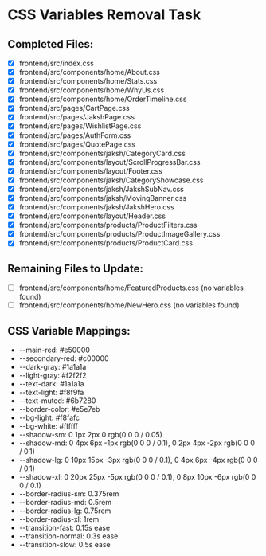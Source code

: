 # CSS Variables Removal Task

## Completed Files:
- [x] frontend/src/index.css
- [x] frontend/src/components/home/About.css
- [x] frontend/src/components/home/Stats.css
- [x] frontend/src/components/home/WhyUs.css
- [x] frontend/src/components/home/OrderTimeline.css
- [x] frontend/src/pages/CartPage.css
- [x] frontend/src/pages/JakshPage.css
- [x] frontend/src/pages/WishlistPage.css
- [x] frontend/src/pages/AuthForm.css
- [x] frontend/src/pages/QuotePage.css
- [x] frontend/src/components/jaksh/CategoryCard.css
- [x] frontend/src/components/layout/ScrollProgressBar.css
- [x] frontend/src/components/layout/Footer.css
- [x] frontend/src/components/jaksh/CategoryShowcase.css
- [x] frontend/src/components/jaksh/JakshSubNav.css
- [x] frontend/src/components/jaksh/MovingBanner.css
- [x] frontend/src/components/jaksh/JakshHero.css
- [x] frontend/src/components/layout/Header.css
- [x] frontend/src/components/products/ProductFilters.css
- [x] frontend/src/components/products/ProductImageGallery.css
- [x] frontend/src/components/products/ProductCard.css

## Remaining Files to Update:
- [ ] frontend/src/components/home/FeaturedProducts.css (no variables found)
- [ ] frontend/src/components/home/NewHero.css (no variables found)

## CSS Variable Mappings:
- --main-red: #e50000
- --secondary-red: #c00000
- --dark-gray: #1a1a1a
- --light-gray: #f2f2f2
- --text-dark: #1a1a1a
- --text-light: #f8f9fa
- --text-muted: #6b7280
- --border-color: #e5e7eb
- --bg-light: #f8fafc
- --bg-white: #ffffff
- --shadow-sm: 0 1px 2px 0 rgb(0 0 0 / 0.05)
- --shadow-md: 0 4px 6px -1px rgb(0 0 0 / 0.1), 0 2px 4px -2px rgb(0 0 0 / 0.1)
- --shadow-lg: 0 10px 15px -3px rgb(0 0 0 / 0.1), 0 4px 6px -4px rgb(0 0 0 / 0.1)
- --shadow-xl: 0 20px 25px -5px rgb(0 0 0 / 0.1), 0 8px 10px -6px rgb(0 0 0 / 0.1)
- --border-radius-sm: 0.375rem
- --border-radius-md: 0.5rem
- --border-radius-lg: 0.75rem
- --border-radius-xl: 1rem
- --transition-fast: 0.15s ease
- --transition-normal: 0.3s ease
- --transition-slow: 0.5s ease
